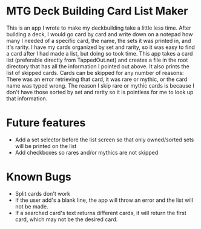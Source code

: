# MTG Deck Building Card List Maker

This is an app I wrote to make my deckbuilding take a little less time.
After building a deck, I would go card by card and write down on a notepad
how many I needed of a specific card, the name, the sets it was printed in, 
and it's rarity. I have my cards organized by set and rarity, so it was easy 
to find a card after I had made a list, but doing so took time. This app 
takes a card list (preferable directly from TappedOut.net) and creates a 
file in the root directory that has all the information I pointed out above.
It also prints the list of skipped cards. Cards can be skipped for any number 
of reasons: There was an error retrieving that card, it was rare or mythic, 
or the card name was typed wrong. The reason I skip rare or mythic cards is
because I don't have those sorted by set and rarity so it is pointless for me
to look up that information. 

# Future features

* Add a set selector before the list screen so that only owned/sorted sets will be printed on the list
* Add checkboxes so rares and/or mythics are not skipped

# Known Bugs

* Split cards don't work
* If the user add's a blank line, the app will throw an error and the list will not be made.
* If a searched card's text returns different cards, it will return the first card, which may not be the desired card.
